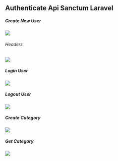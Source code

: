 ## Authenticate Api Sanctum Laravel

##### Create New User
<img src="https://github.com/EliveltonEGS/Authenticate_api_sanctum/assets/58617663/6f3c16d8-9801-440d-bbfa-df68d0349f33"/>

###### Headers
<img src="https://github.com/EliveltonEGS/Authenticate_api_sanctum/assets/58617663/d392fe7a-3641-4d53-a915-6f78f614dc29"/>

##### Login User
<img src="https://github.com/EliveltonEGS/Authenticate_api_sanctum/assets/58617663/c0e73c5e-2c7d-405e-8833-4cb02d7f735e"/>

##### Logout User
<img src="https://github.com/EliveltonEGS/Authenticate_api_sanctum/assets/58617663/dc9bb997-d6ee-42ab-91c0-7a60a02def06"/>

##### Create Category
<img src="https://github.com/EliveltonEGS/Authenticate_api_sanctum/assets/58617663/aebc1ee2-b535-46e7-9e15-4ae2c8f43752"/>

##### Get Category
<img src="https://github.com/EliveltonEGS/Authenticate_api_sanctum/assets/58617663/c88b4eef-f711-459c-9b79-47d7831597a8"/>

